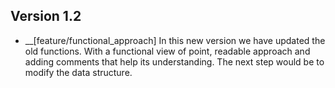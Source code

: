 ## Version 1.2
* __[feature/functional_approach]
  In this new version we have updated the old functions. With a functional view of point, readable approach and adding comments 
  that help its understanding. The next step would be to modify the data structure.